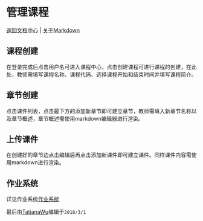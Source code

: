 管理课程
==========

[返回文档中心](/index.html) | [关于Markdown](入门手册.md)

课程创建
------
在登录完成后点击用户名可进入课程中心，点击创建课程可进行课程的创建，在此处，教师需填写课程名称、课程代码、选择课程开始和结束时间并填写课程简介。

章节创建
------
点击课件列表，点击最下方的添加新章节即可建立章节，教师需填入新章节名称以及章节概述，章节概述需使用markdown编辑器进行渲染。

上传课件
------
在创建好的章节边点击编辑后再点击添加新课件即可建立课件。同样课件内容需使用markdown进行渲染。


作业系统
------
详见作业系统[作业系统](作业系统.md)

最后由[TatjanaWu](https://github.com/TatjanaWu)编辑于`2018/3/1`

